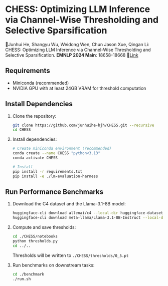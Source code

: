 # CHESS: Optimizing LLM Inference via Channel-Wise Thresholding and  Selective Sparsification

📃Junhui He, Shangyu Wu, Weidong Wen, Chun Jason Xue, Qingan Li: CHESS: Optimizing LLM Inference via Channel-Wise Thresholding and Selective Sparsification. **EMNLP 2024 Main**: 18658-18668 🔗[Link](https://aclanthology.org/2024.emnlp-main.1038/)

## Requirements

- Miniconda (recommended)
- NVIDIA GPU with at least 24GB VRAM for threshold computation

## Install Dependencies

1. Clone the repository:

    ```bash
    git clone https://github.com/junhuihe-hjh/CHESS.git --recursive
    cd CHESS
    ```

2. Install dependencies:

    ```bash
    # Create miniconda environment (recommended)
    conda create --name CHESS "python<3.13"
    conda activate CHESS

    # Install
    pip install -r requirements.txt
    pip install -e ./lm-evaluation-harness
    ```

## Run Performance Benchmarks

1. Download the C4 dataset and the Llama-3.1-8B model:

    ```bash
    huggingface-cli download allenai/c4 --local-dir huggingface-datasets/c4 --include en/c4-train.00000-of-01024.json.gz --repo-type dataset
    huggingface-cli download meta-llama/Llama-3.1-8B-Instruct --local-dir huggingface-models/Llama-3.1-8B-Instruct --exclude original/*
    ```

2. Compute and save thresholds: 

    ```bash
    cd ./CHESS/notebooks
    python thresholds.py
    cd ../..
    ```

    Thresholds will be written to `./CHESS/thresholds/0_5.pt`

3. Run benchmarks on downstream tasks:

    ```bash
    cd ./benchmark
    ./run.sh
    ```